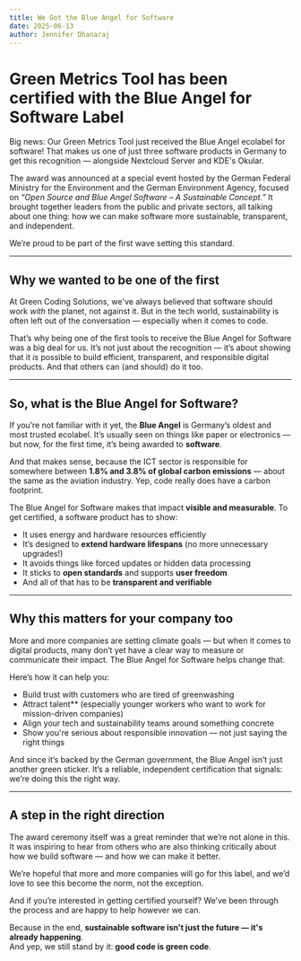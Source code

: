 ```yaml
---
title: We Got the Blue Angel for Software 
date: 2025-06-13
author: Jennifer Dhanaraj
---
```


# Green Metrics Tool has been certified with the Blue Angel for Software Label

Big news: Our Green Metrics Tool just received the Blue Angel ecolabel for software! 
That makes us one of just three software products in Germany to get this recognition — alongside Nextcloud Server and KDE's Okular.

The award was announced at a special event hosted by the German Federal Ministry for the Environment and the German Environment Agency, focused on _“Open Source and Blue Angel Software – A Sustainable Concept.”_ It brought together leaders from the public and private sectors, all talking about one thing: how we can make software more sustainable, transparent, and independent.

We’re proud to be part of the first wave setting this standard.

---

## Why we wanted to be one of the first

At Green Coding Solutions, we've always believed that software should work *with* the planet, not against it. But in the tech world, sustainability is often left out of the conversation — especially when it comes to code.

That’s why being one of the first tools to receive the Blue Angel for Software was a big deal for us. It’s not just about the recognition — it’s about showing that it *is* possible to build efficient, transparent, and responsible digital products. And that others can (and should) do it too.

---

## So, what is the Blue Angel for Software?

If you’re not familiar with it yet, the **Blue Angel** is Germany’s oldest and most trusted ecolabel. It’s usually seen on things like paper or electronics — but now, for the first time, it’s being awarded to **software**.

And that makes sense, because the ICT sector is responsible for somewhere between **1.8% and 3.8% of global carbon emissions** — about the same as the aviation industry. Yep, code really does have a carbon footprint.

The Blue Angel for Software makes that impact **visible and measurable**. To get certified, a software product has to show:

- It uses energy and hardware resources efficiently  
- It’s designed to **extend hardware lifespans** (no more unnecessary upgrades!)  
- It avoids things like forced updates or hidden data processing  
- It sticks to **open standards** and supports **user freedom**  
- And all of that has to be **transparent and verifiable**

---

## Why this matters for your company too ##

More and more companies are setting climate goals — but when it comes to digital products, many don’t yet have a clear way to measure or communicate their impact. The Blue Angel for Software helps change that.

Here’s how it can help you:

- Build trust with customers who are tired of greenwashing  
- Attract talent** (especially younger workers who want to work for mission-driven companies)  
- Align your tech and sustainability teams around something concrete  
- Show you're serious about responsible innovation — not just saying the right things  

And since it’s backed by the German government, the Blue Angel isn’t just another green sticker. It’s a reliable, independent certification that signals: we’re doing this the right way.

---

## A step in the right direction ##

The award ceremony itself was a great reminder that we’re not alone in this. It was inspiring to hear from others who are also thinking critically about how we build software — and how we can make it better.

We’re hopeful that more and more companies will go for this label, and we’d love to see this become the norm, not the exception.

And if you’re interested in getting certified yourself? We’ve been through the process and are happy to help however we can.

Because in the end, **sustainable software isn't just the future — it's already happening**.  
And yep, we still stand by it: **good code is green code**.


